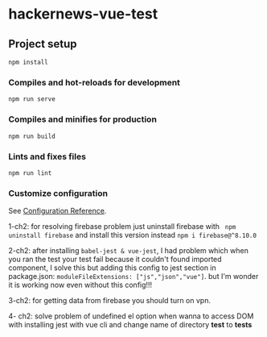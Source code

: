 # hackernews-vue-test

## Project setup
```
npm install
```

### Compiles and hot-reloads for development
```
npm run serve
```

### Compiles and minifies for production
```
npm run build
```

### Lints and fixes files
```
npm run lint
```

### Customize configuration
See [Configuration Reference](https://cli.vuejs.org/config/).


1-ch2: for resolving firebase problem just uninstall firebase with ``` npm uninstall firebase``` 
and  install this version instead ```npm i firebase@^8.10.0```

2-ch2: after installing ``` babel-jest & vue-jest ```, I had problem which when you ran the test your test fail because it couldn't found imported component, I solve this but adding this config to jest section in package.json:
``` moduleFileExtensions: ["js","json","vue"] ```. but I'm wonder it is working now even without this config!!!


3-ch2: for getting data from firebase you should turn on vpn.

4- ch2: solve problem of undefined el option when wanna to access DOM with installing jest with vue cli and change name of directory __test__ to __tests__